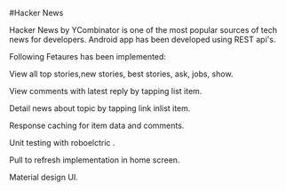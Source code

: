 #Hacker News


Hacker News by YCombinator is one of the most popular sources of tech news for developers. Android app has been developed using REST api's.

Following Fetaures has been implemented:

 View all  top stories,new stories, best stories, ask, jobs, show.

 View comments with latest reply by tapping list item.

 Detail news about topic by tapping link inlist item.

 Response caching for item data and comments.

 Unit testing with roboelctric .
 
 Pull to refresh implementation in home screen.

 Material design UI.

